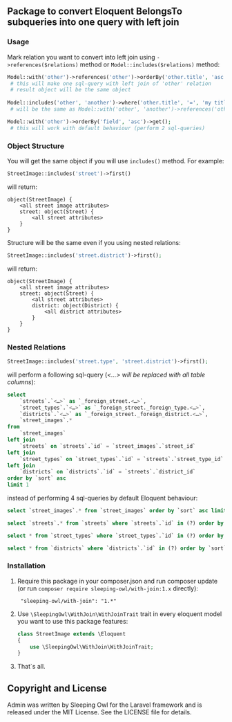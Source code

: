 ## Package to convert Eloquent BelongsTo subqueries into one query with left join

### Usage

Mark relation you want to convert into left join using `->references($relations)` method or `Model::includes($relations)` method:

```php
Model::with('other')->references('other')->orderBy('other.title', 'asc')->get();
 # this will make one sql-query with left join of 'other' relation
 # result object will be the same object
 
Model::includes('other', 'another')->where('other.title', '=', 'my title')->get();
 # will be the same as Model::with('other', 'another')->references('other', 'another')->…

Model::with('other')->orderBy('field', 'asc')->get();
 # this will work with default behaviour (perform 2 sql-queries)
```

### Object Structure

You will get the same object if you will use `includes()` method. For example:

```php
StreetImage::includes('street')->first()
```

will return:

```
object(StreetImage) {
	<all street image attributes>
	street: object(Street) {
		<all street attributes>
	}
}
```

Structure will be the same even if you using nested relations:

```php
StreetImage::includes('street.district')->first();
```

will return:

```
object(StreetImage) {
	<all street image attributes>
	street: object(Street) {
		<all street attributes>
		district: object(District) {
			<all district attributes>
		}
	}
}
```

### Nested Relations

```php
StreetImage::includes('street.type', 'street.district')->first();
```

will perform a following sql-query (*<…> will be replaced with all table columns*):

```sql
select
	`streets`.`<…>` as `_foreign_street.<…>`, 
	`street_types`.`<…>` as `_foreign_street._foreign_type.<…>`, 
	`districts`.`<…>` as `_foreign_street._foreign_district.<…>`, 
	`street_images`.* 
from 
	`street_images` 
left join 
	`streets` on `streets`.`id` = `street_images`.`street_id` 
left join 
	`street_types` on `street_types`.`id` = `streets`.`street_type_id` 
left join 
	`districts` on `districts`.`id` = `streets`.`district_id` 
order by `sort` asc
limit 1
```
instead of performing 4 sql-queries by default Eloquent behaviour:

```sql
select `street_images`.* from `street_images` order by `sort` asc limit 1

select `streets`.* from `streets` where `streets`.`id` in (?) order by `title` asc

select * from `street_types` where `street_types`.`id` in (?) order by `title` asc

select * from `districts` where `districts`.`id` in (?) order by `sort` asc
```

### Installation

1. Require this package in your composer.json and run composer update (or run `composer require sleeping-owl/with-join:1.x` directly):

		"sleeping-owl/with-join": "1.*"

2. Use `\SleepingOwl\WithJoin\WithJoinTrait` trait in every eloquent model you want to use this package features:

	```php
	class StreetImage extends \Eloquent
	{
		use \SleepingOwl\WithJoin\WithJoinTrait;
	}
	```
	
3. That`s all.

## Copyright and License

Admin was written by Sleeping Owl for the Laravel framework and is released under the MIT License. See the LICENSE file for details.

